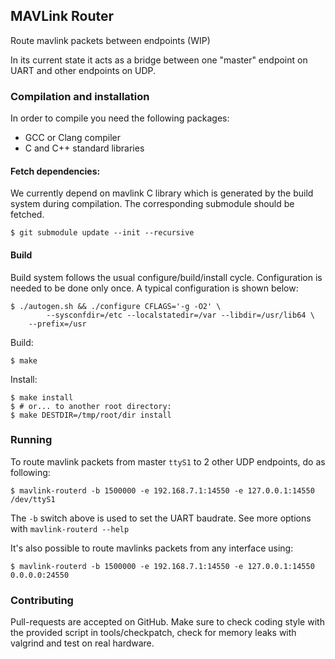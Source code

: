 ## MAVLink Router ##

Route mavlink packets between endpoints (WIP)

In its current state it acts as a bridge between one "master" endpoint on UART
and other endpoints on UDP.

### Compilation and installation ###

In order to compile you need the following packages:

  - GCC or Clang compiler
  - C and C++ standard libraries

#### Fetch dependencies: ####

We currently depend on mavlink C library which is generated by the build
system during compilation. The corresponding submodule should be fetched.

    $ git submodule update --init --recursive

#### Build ####

Build system follows the usual configure/build/install cycle. Configuration is needed
to be done only once. A typical configuration is shown below:

    $ ./autogen.sh && ./configure CFLAGS='-g -O2' \
            --sysconfdir=/etc --localstatedir=/var --libdir=/usr/lib64 \
	    --prefix=/usr

Build:

    $ make

Install:

    $ make install
    $ # or... to another root directory:
    $ make DESTDIR=/tmp/root/dir install

### Running ###

To route mavlink packets from master `ttyS1` to 2 other UDP endpoints, do as
following:

    $ mavlink-routerd -b 1500000 -e 192.168.7.1:14550 -e 127.0.0.1:14550 /dev/ttyS1

The `-b` switch above is used to set the UART baudrate. See more options with
`mavlink-routerd --help`

It's also possible to route mavlinks packets from any interface using:

    $ mavlink-routerd -b 1500000 -e 192.168.7.1:14550 -e 127.0.0.1:14550  0.0.0.0:24550

### Contributing ###

Pull-requests are accepted on GitHub. Make sure to check coding style with the
provided script in tools/checkpatch, check for memory leaks with valgrind and
test on real hardware.
